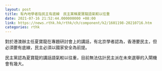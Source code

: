 ```yaml
---
layout: post
title: 有內地學者指民主有底線　民主黨稱夏寶龍語氣較以往重
date: 2021-07-16 21:52:44.000000000 +08:00
link: https://news.rthk.hk/rthk/ch/component/k2/1601198-20210716.htm
categories: rthk
---
```


對於港澳辦主任夏寶龍在專題研討會上的講話，有北京學者認為，香港要民主，但必須要有底線，民主必須以國家安全為前提。

民主黨認為夏寶龍的講話語氣較以往重，目前無法估計民主派在未來選舉的入閘機會有幾大。
